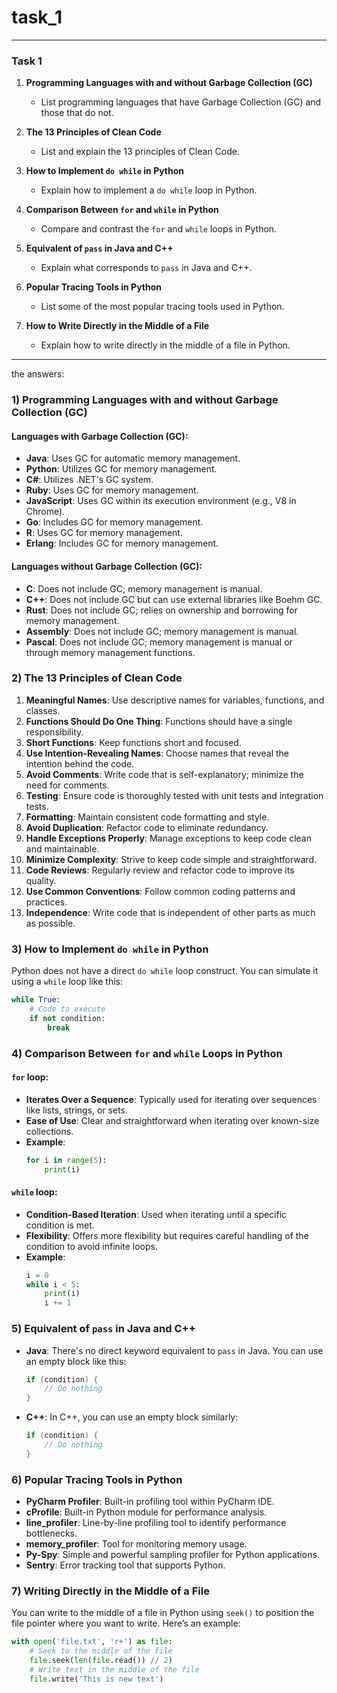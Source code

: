 # task_1
---
### Task 1

1. **Programming Languages with and without Garbage Collection (GC)**
   - List programming languages that have Garbage Collection (GC) and those that do not.

2. **The 13 Principles of Clean Code**
   - List and explain the 13 principles of Clean Code.

3. **How to Implement `do while` in Python**
   - Explain how to implement a `do while` loop in Python.

4. **Comparison Between `for` and `while` in Python**
   - Compare and contrast the `for` and `while` loops in Python.

5. **Equivalent of `pass` in Java and C++**
   - Explain what corresponds to `pass` in Java and C++.

6. **Popular Tracing Tools in Python**
   - List some of the most popular tracing tools used in Python.

7. **How to Write Directly in the Middle of a File**
   - Explain how to write directly in the middle of a file in Python.


_______________________________________________________________________________________________________________________________________________________________________________________________________________________________

the answers:

### 1) Programming Languages with and without Garbage Collection (GC)

#### Languages with Garbage Collection (GC):
- **Java**: Uses GC for automatic memory management.
- **Python**: Utilizes GC for memory management.
- **C#**: Utilizes .NET's GC system.
- **Ruby**: Uses GC for memory management.
- **JavaScript**: Uses GC within its execution environment (e.g., V8 in Chrome).
- **Go**: Includes GC for memory management.
- **R**: Uses GC for memory management.
- **Erlang**: Includes GC for memory management.

#### Languages without Garbage Collection (GC):
- **C**: Does not include GC; memory management is manual.
- **C++**: Does not include GC but can use external libraries like Boehm GC.
- **Rust**: Does not include GC; relies on ownership and borrowing for memory management.
- **Assembly**: Does not include GC; memory management is manual.
- **Pascal**: Does not include GC; memory management is manual or through memory management functions.

### 2) The 13 Principles of Clean Code
1. **Meaningful Names**: Use descriptive names for variables, functions, and classes.
2. **Functions Should Do One Thing**: Functions should have a single responsibility.
3. **Short Functions**: Keep functions short and focused.
4. **Use Intention-Revealing Names**: Choose names that reveal the intention behind the code.
5. **Avoid Comments**: Write code that is self-explanatory; minimize the need for comments.
6. **Testing**: Ensure code is thoroughly tested with unit tests and integration tests.
7. **Formatting**: Maintain consistent code formatting and style.
8. **Avoid Duplication**: Refactor code to eliminate redundancy.
9. **Handle Exceptions Properly**: Manage exceptions to keep code clean and maintainable.
10. **Minimize Complexity**: Strive to keep code simple and straightforward.
11. **Code Reviews**: Regularly review and refactor code to improve its quality.
12. **Use Common Conventions**: Follow common coding patterns and practices.
13. **Independence**: Write code that is independent of other parts as much as possible.

### 3) How to Implement `do while` in Python
Python does not have a direct `do while` loop construct. You can simulate it using a `while` loop like this:
```python
while True:
    # Code to execute
    if not condition:
        break
```

### 4) Comparison Between `for` and `while` Loops in Python

#### `for` loop:
- **Iterates Over a Sequence**: Typically used for iterating over sequences like lists, strings, or sets.
- **Ease of Use**: Clear and straightforward when iterating over known-size collections.
- **Example**:
  ```python
  for i in range(5):
      print(i)
  ```

#### `while` loop:
- **Condition-Based Iteration**: Used when iterating until a specific condition is met.
- **Flexibility**: Offers more flexibility but requires careful handling of the condition to avoid infinite loops.
- **Example**:
  ```python
  i = 0
  while i < 5:
      print(i)
      i += 1
  ```

### 5) Equivalent of `pass` in Java and C++
- **Java**: There's no direct keyword equivalent to `pass` in Java. You can use an empty block like this:
  ```java
  if (condition) {
      // Do nothing
  }
  ```

- **C++**: In C++, you can use an empty block similarly:
  ```cpp
  if (condition) {
      // Do nothing
  }
  ```

### 6) Popular Tracing Tools in Python
- **PyCharm Profiler**: Built-in profiling tool within PyCharm IDE.
- **cProfile**: Built-in Python module for performance analysis.
- **line_profiler**: Line-by-line profiling tool to identify performance bottlenecks.
- **memory_profiler**: Tool for monitoring memory usage.
- **Py-Spy**: Simple and powerful sampling profiler for Python applications.
- **Sentry**: Error tracking tool that supports Python.

### 7) Writing Directly in the Middle of a File
You can write to the middle of a file in Python using `seek()` to position the file pointer where you want to write. Here’s an example:
```python
with open('file.txt', 'r+') as file:
    # Seek to the middle of the file
    file.seek(len(file.read()) // 2)
    # Write text in the middle of the file
    file.write('This is new text')
```

